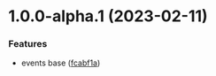 # 1.0.0-alpha.1 (2023-02-11)


### Features

* events base ([fcabf1a](https://github.com/parvum-lambda/events/commit/fcabf1a0e395f4deb2e936bb37fe1fd57165c336))
